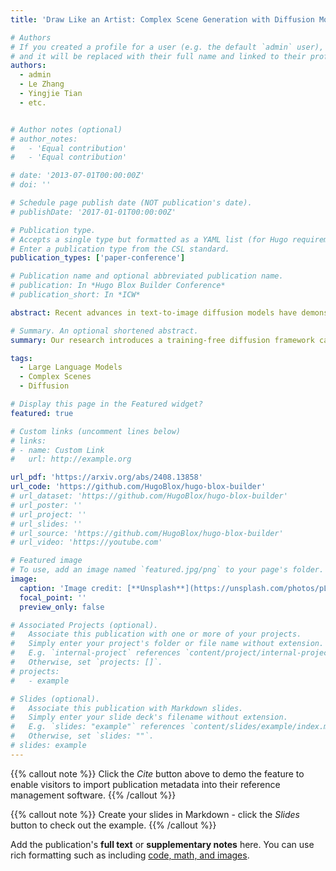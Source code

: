 ```yaml
---
title: 'Draw Like an Artist: Complex Scene Generation with Diffusion Model via Composition, Painting, and Retouching'

# Authors
# If you created a profile for a user (e.g. the default `admin` user), write the username (folder name) here
# and it will be replaced with their full name and linked to their profile.
authors:
  - admin
  - Le Zhang
  - Yingjie Tian
  - etc.


# Author notes (optional)
# author_notes:
#   - 'Equal contribution'
#   - 'Equal contribution'

# date: '2013-07-01T00:00:00Z'
# doi: ''

# Schedule page publish date (NOT publication's date).
# publishDate: '2017-01-01T00:00:00Z'

# Publication type.
# Accepts a single type but formatted as a YAML list (for Hugo requirements).
# Enter a publication type from the CSL standard.
publication_types: ['paper-conference']

# Publication name and optional abbreviated publication name.
# publication: In *Hugo Blox Builder Conference*
# publication_short: In *ICW*

abstract: Recent advances in text-to-image diffusion models have demonstrated impressive capabilities in image quality. However, complex scene generation remains relatively unexplored, and even the definition of ‘complex scene’ itself remains unclear. In this paper, we address this gap by providing a precise definition of complex scenes and introducing a set of \textbf{C}omplex \textbf{D}ecomposition \textbf{C}riteria (\textbf{CDC}) based on this definition. Inspired by the artist's painting process, we propose a training-free diffusion framework called \textbf{C}omple\textbf{x} \textbf{D}iffusion (\textbf{CxD}), which divides the process into three stages- composition, painting and retouching. Our method leverages the powerful chain-of-thought capabilities of large language models (LLMs) to decompose complex prompts based on CDC and to manage composition and layout. We then develop an attention modulation method that guides simple prompts to specific regions to complete the complex scene painting. Finally, we inject the detailed output of the LLM into a retouching model to enhance the image details, thus implementing the retouching stage. Extensive experiments demonstrate that our method outperforms previous SOTA approaches, significantly improving the generation of high-quality, semantically consistent, and visually diverse images for complex scenes, even with intricate prompts.

# Summary. An optional shortened abstract.
summary: Our research introduces a training-free diffusion framework called Complex Diffusion (CxD) that generates high-quality images of complex scenes by decomposing intricate prompts and processing them in stages.

tags:
  - Large Language Models
  - Complex Scenes
  - Diffusion

# Display this page in the Featured widget?
featured: true

# Custom links (uncomment lines below)
# links:
# - name: Custom Link
#   url: http://example.org

url_pdf: 'https://arxiv.org/abs/2408.13858'
url_code: 'https://github.com/HugoBlox/hugo-blox-builder'
# url_dataset: 'https://github.com/HugoBlox/hugo-blox-builder'
# url_poster: ''
# url_project: ''
# url_slides: ''
# url_source: 'https://github.com/HugoBlox/hugo-blox-builder'
# url_video: 'https://youtube.com'

# Featured image
# To use, add an image named `featured.jpg/png` to your page's folder.
image:
  caption: 'Image credit: [**Unsplash**](https://unsplash.com/photos/pLCdAaMFLTE)'
  focal_point: ''
  preview_only: false

# Associated Projects (optional).
#   Associate this publication with one or more of your projects.
#   Simply enter your project's folder or file name without extension.
#   E.g. `internal-project` references `content/project/internal-project/index.md`.
#   Otherwise, set `projects: []`.
# projects:
#   - example

# Slides (optional).
#   Associate this publication with Markdown slides.
#   Simply enter your slide deck's filename without extension.
#   E.g. `slides: "example"` references `content/slides/example/index.md`.
#   Otherwise, set `slides: ""`.
# slides: example
---
```


{{% callout note %}}
Click the _Cite_ button above to demo the feature to enable visitors to import publication metadata into their reference management software.
{{% /callout %}}

{{% callout note %}}
Create your slides in Markdown - click the _Slides_ button to check out the example.
{{% /callout %}}

Add the publication's **full text** or **supplementary notes** here. You can use rich formatting such as including [code, math, and images](https://docs.hugoblox.com/content/writing-markdown-latex/).
